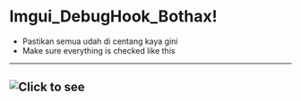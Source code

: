 # Imgui_DebugHook_Bothax!


- Pastikan semua udah di centang kaya gini
- Make sure everything is checked like this
------------------------------------------------
![Click to see](https://github.com/user-attachments/assets/8657416d-dc45-408f-9718-2d2d143d3ee2)
------------------------------------------------
